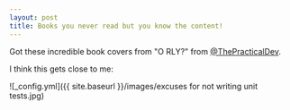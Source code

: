 ```yaml
---
layout: post
title: Books you never read but you know the content!
---
```


Got these incredible book covers from "O RLY?" from [@ThePracticalDev](https://twitter.com/ThePracticalDev).

I think this gets close to me:

![_config.yml]({{ site.baseurl }}/images/excuses for not writing unit tests.jpg)

